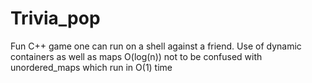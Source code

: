 # Trivia_pop
Fun C++ game one can run on a shell against a friend. Use of dynamic containers as well as maps O(log(n)) not to be confused with unordered_maps which run in O(1) time
